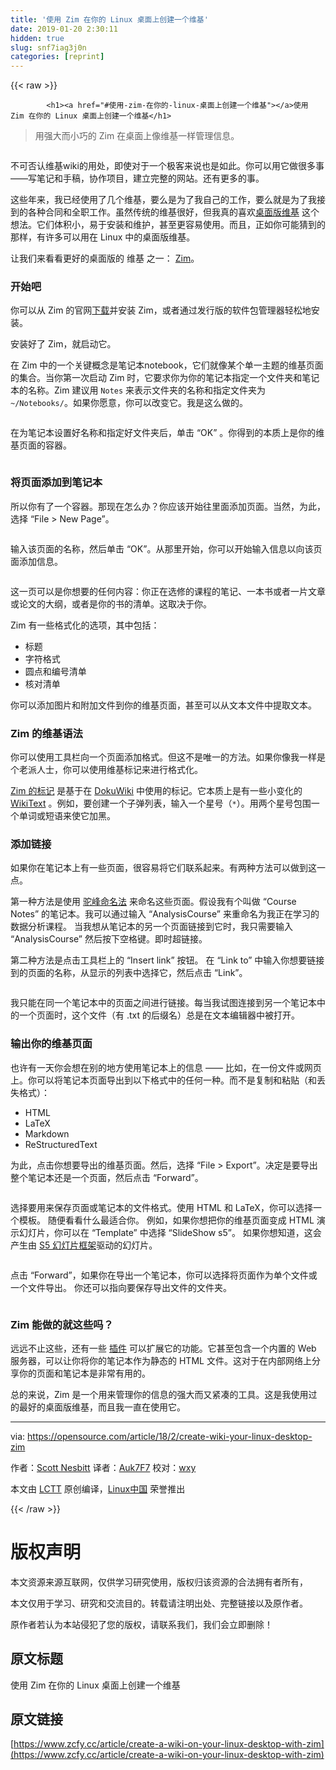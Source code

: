 ```yaml
---
title: '使用 Zim 在你的 Linux 桌面上创建一个维基' 
date: 2019-01-20 2:30:11
hidden: true
slug: snf7iag3j0n
categories: [reprint]
---
```


{{< raw >}}

            <h1><a href="#使用-zim-在你的-linux-桌面上创建一个维基"></a>使用 Zim 在你的 Linux 桌面上创建一个维基</h1>
<blockquote>
<p>用强大而小巧的 Zim 在桌面上像维基一样管理信息。</p>
</blockquote>
<p><a href="https://camo.githubusercontent.com/71ab89ddd6eb974fb2434aafee7d5071d8a44853/68747470733a2f2f6f70656e736f757263652e636f6d2f73697465732f64656661756c742f66696c65732f7374796c65732f696d6167652d66756c6c2d73697a652f7075626c69632f6c6561642d696d616765732f4f5344435f626565735f6e6574776f726b2e706e673f69746f6b3d4e464e5251704a69"><img src="http://p0.qhimg.com/t01900aa761734f1105.png" alt=""></a></p>
<p>不可否认维基wiki的用处，即使对于一个极客来说也是如此。你可以用它做很多事——写笔记和手稿，协作项目，建立完整的网站。还有更多的事。</p>
<p>这些年来，我已经使用了几个维基，要么是为了我自己的工作，要么就是为了我接到的各种合同和全职工作。虽然传统的维基很好，但我真的喜欢<a href="https://opensource.com/article/17/2/3-desktop-wikis">桌面版维基</a> 这个想法。它们体积小，易于安装和维护，甚至更容易使用。而且，正如你可能猜到的那样，有许多可以用在 Linux 中的桌面版维基。</p>
<p>让我们来看看更好的桌面版的 维基 之一： <a href="http://zim-wiki.org/">Zim</a>。</p>
<h3><a href="#开始吧"></a>开始吧</h3>
<p>你可以从 Zim 的官网<a href="http://zim-wiki.org/downloads.html">下载</a>并安装 Zim，或者通过发行版的软件包管理器轻松地安装。</p>
<p>安装好了 Zim，就启动它。</p>
<p>在 Zim 中的一个关键概念是笔记本notebook，它们就像某个单一主题的维基页面的集合。当你第一次启动 Zim 时，它要求你为你的笔记本指定一个文件夹和笔记本的名称。Zim 建议用 <code>Notes</code> 来表示文件夹的名称和指定文件夹为 <code>~/Notebooks/</code>。如果你愿意，你可以改变它。我是这么做的。</p>
<p><a href="https://camo.githubusercontent.com/ecf02fa4516633c1434dc767fc297c57b880f147/68747470733a2f2f6f70656e736f757263652e636f6d2f73697465732f64656661756c742f66696c65732f753132383635312f7a696d312e706e67"><img src="http://p0.qhimg.com/t014350c72cf66a7a13.png" alt=""></a></p>
<p>在为笔记本设置好名称和指定好文件夹后，单击 “OK” 。你得到的本质上是你的维基页面的容器。</p>
<p><a href="https://camo.githubusercontent.com/da29326e363e78cbc26ddc0a2ec2eadd88ab7066/68747470733a2f2f6f70656e736f757263652e636f6d2f73697465732f64656661756c742f66696c65732f753132383635312f7a696d322e706e67"><img src="http://p0.qhimg.com/t01235565d75fb76e1d.png" alt=""></a></p>
<h3><a href="#将页面添加到笔记本"></a>将页面添加到笔记本</h3>
<p>所以你有了一个容器。那现在怎么办？你应该开始往里面添加页面。当然，为此，选择 “File &gt; New Page”。</p>
<p><a href="https://camo.githubusercontent.com/05ac2fde6621dc59749d66c37df81d3325e8156b/68747470733a2f2f6f70656e736f757263652e636f6d2f73697465732f64656661756c742f66696c65732f753132383635312f7a696d332e706e67"><img src="http://p0.qhimg.com/t011a98aa2561668e44.png" alt=""></a></p>
<p>输入该页面的名称，然后单击 “OK”。从那里开始，你可以开始输入信息以向该页面添加信息。</p>
<p><a href="https://camo.githubusercontent.com/8fcb407f6bae31b74ef5e59d2d898f14bf9d8a60/68747470733a2f2f6f70656e736f757263652e636f6d2f73697465732f64656661756c742f66696c65732f753132383635312f7a696d342e706e67"><img src="http://p0.qhimg.com/t016811544a55c3bd81.png" alt=""></a></p>
<p>这一页可以是你想要的任何内容：你正在选修的课程的笔记、一本书或者一片文章或论文的大纲，或者是你的书的清单。这取决于你。</p>
<p>Zim 有一些格式化的选项，其中包括：</p>
<ul>
<li>标题</li>
<li>字符格式</li>
<li>圆点和编号清单</li>
<li>核对清单</li>
</ul>
<p>你可以添加图片和附加文件到你的维基页面，甚至可以从文本文件中提取文本。</p>
<h3><a href="#zim-的维基语法"></a>Zim 的维基语法</h3>
<p>你可以使用工具栏向一个页面添加格式。但这不是唯一的方法。如果你像我一样是个老派人士，你可以使用维基标记来进行格式化。</p>
<p><a href="http://zim-wiki.org/manual/Help/Wiki_Syntax.html">Zim 的标记</a> 是基于在 <a href="https://www.dokuwiki.org/wiki:syntax">DokuWiki</a> 中使用的标记。它本质上是有一些小变化的 <a href="http://en.wikipedia.org/wiki/Wikilink">WikiText</a> 。例如，要创建一个子弹列表，输入一个星号（<code>*</code>）。用两个星号包围一个单词或短语来使它加黑。</p>
<h3><a href="#添加链接"></a>添加链接</h3>
<p>如果你在笔记本上有一些页面，很容易将它们联系起来。有两种方法可以做到这一点。</p>
<p>第一种方法是使用 <a href="https://en.wikipedia.org/wiki/Camel_case">驼峰命名法</a> 来命名这些页面。假设我有个叫做 “Course Notes” 的笔记本。我可以通过输入 “AnalysisCourse” 来重命名为我正在学习的数据分析课程。 当我想从笔记本的另一个页面链接到它时，我只需要输入 “AnalysisCourse” 然后按下空格键。即时超链接。</p>
<p>第二种方法是点击工具栏上的 “Insert link” 按钮。 在 “Link to” 中输入你想要链接到的页面的名称，从显示的列表中选择它，然后点击 “Link”。</p>
<p><a href="https://camo.githubusercontent.com/e57123c69b1679617babde96c0eae7f7b5441342/68747470733a2f2f6f70656e736f757263652e636f6d2f73697465732f64656661756c742f66696c65732f753132383635312f7a696d352e706e67"><img src="http://p0.qhimg.com/t01136c5f0a042c774a.png" alt=""></a></p>
<p>我只能在同一个笔记本中的页面之间进行链接。每当我试图连接到另一个笔记本中的一个页面时，这个文件（有 .txt 的后缀名）总是在文本编辑器中被打开。</p>
<h3><a href="#输出你的维基页面"></a>输出你的维基页面</h3>
<p>也许有一天你会想在别的地方使用笔记本上的信息 —— 比如，在一份文件或网页上。你可以将笔记本页面导出到以下格式中的任何一种。而不是复制和粘贴（和丢失格式）：</p>
<ul>
<li>HTML</li>
<li>LaTeX</li>
<li>Markdown</li>
<li>ReStructuredText</li>
</ul>
<p>为此，点击你想要导出的维基页面。然后，选择 “File &gt; Export”。决定是要导出整个笔记本还是一个页面，然后点击 “Forward”。</p>
<p><a href="https://camo.githubusercontent.com/64ede9120ca8709e8c8789f26c1467a8716e0077/68747470733a2f2f6f70656e736f757263652e636f6d2f73697465732f64656661756c742f66696c65732f753132383635312f7a696d362e706e67"><img src="http://p0.qhimg.com/t016b1dbba2ba28dd0a.png" alt=""></a></p>
<p>选择要用来保存页面或笔记本的文件格式。使用 HTML 和 LaTeX，你可以选择一个模板。 随便看看什么最适合你。 例如，如果你想把你的维基页面变成 HTML 演示幻灯片，你可以在 “Template” 中选择 “SlideShow s5”。 如果你想知道，这会产生由 <a href="https://meyerweb.com/eric/tools/s5/">S5 幻灯片框架</a>驱动的幻灯片。</p>
<p><a href="https://camo.githubusercontent.com/eb45edae04c9b6b1178300f3c349aba67512e451/68747470733a2f2f6f70656e736f757263652e636f6d2f73697465732f64656661756c742f66696c65732f753132383635312f7a696d372e706e67"><img src="http://p0.qhimg.com/t0120a68a3247e76e82.png" alt=""></a></p>
<p>点击 “Forward”，如果你在导出一个笔记本，你可以选择将页面作为单个文件或一个文件导出。 你还可以指向要保存导出文件的文件夹。</p>
<p><a href="https://camo.githubusercontent.com/3d65b629ea70f20e88a35947b8fc8f621c33697a/68747470733a2f2f6f70656e736f757263652e636f6d2f73697465732f64656661756c742f66696c65732f753132383635312f7a696d382e706e67"><img src="http://p0.qhimg.com/t0137be5bb03aeb541f.png" alt=""></a></p>
<h3><a href="#zim-能做的就这些吗"></a>Zim 能做的就这些吗？</h3>
<p>远远不止这些，还有一些 <a href="http://zim-wiki.org/manual/Plugins.html">插件</a> 可以扩展它的功能。它甚至包含一个内置的 Web 服务器，可以让你将你的笔记本作为静态的 HTML 文件。这对于在内部网络上分享你的页面和笔记本是非常有用的。</p>
<p>总的来说，Zim 是一个用来管理你的信息的强大而又紧凑的工具。这是我使用过的最好的桌面版维基，而且我一直在使用它。</p>
<hr>
<p>via: <a href="https://opensource.com/article/18/2/create-wiki-your-linux-desktop-zim">https://opensource.com/article/18/2/create-wiki-your-linux-desktop-zim</a></p>
<p>作者：<a href="https://opensource.com/users/scottnesbitt">Scott Nesbitt</a> 译者：<a href="https://github.com/Auk7F7">Auk7F7</a> 校对：<a href="https://github.com/wxy">wxy</a></p>
<p>本文由 <a href="https://github.com/LCTT/TranslateProject">LCTT</a> 原创编译，<a href="https://linux.cn/">Linux中国</a> 荣誉推出</p>

          
{{< /raw >}}

# 版权声明
本文资源来源互联网，仅供学习研究使用，版权归该资源的合法拥有者所有，

本文仅用于学习、研究和交流目的。转载请注明出处、完整链接以及原作者。

原作者若认为本站侵犯了您的版权，请联系我们，我们会立即删除！

## 原文标题
使用 Zim 在你的 Linux 桌面上创建一个维基

## 原文链接
[https://www.zcfy.cc/article/create-a-wiki-on-your-linux-desktop-with-zim](https://www.zcfy.cc/article/create-a-wiki-on-your-linux-desktop-with-zim)

